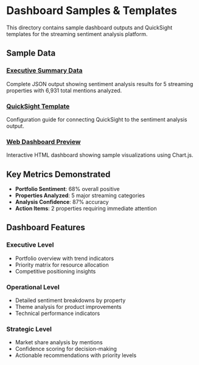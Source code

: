 # Dashboard Samples & Templates

This directory contains sample dashboard outputs and QuickSight templates for the streaming sentiment analysis platform.

## Sample Data

### [Executive Summary Data](sample-outputs/sentiment-trends.json)
Complete JSON output showing sentiment analysis results for 5 streaming properties with 6,931 total mentions analyzed.

### [QuickSight Template](sample-outputs/quicksight-template.md)
Configuration guide for connecting QuickSight to the sentiment analysis output.

### [Web Dashboard Preview](sample-outputs/web-preview.html)
Interactive HTML dashboard showing sample visualizations using Chart.js.

## Key Metrics Demonstrated

- **Portfolio Sentiment**: 68% overall positive
- **Properties Analyzed**: 5 major streaming categories
- **Analysis Confidence**: 87% accuracy
- **Action Items**: 2 properties requiring immediate attention

## Dashboard Features

### Executive Level
- Portfolio overview with trend indicators
- Priority matrix for resource allocation
- Competitive positioning insights

### Operational Level
- Detailed sentiment breakdowns by property
- Theme analysis for product improvements
- Technical performance indicators

### Strategic Level
- Market share analysis by mentions
- Confidence scoring for decision-making
- Actionable recommendations with priority levels

